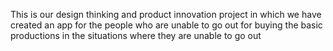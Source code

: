 This is our design thinking and product innovation project in which we have created an app for the people who are unable to go out for buying the basic productions in the situations where they are unable to go out 
